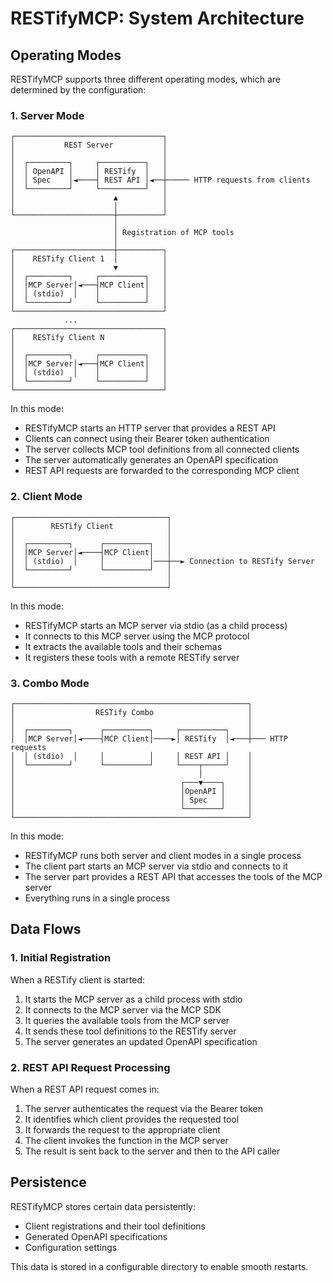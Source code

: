 # RESTifyMCP: System Architecture

## Operating Modes

RESTifyMCP supports three different operating modes, which are determined by the configuration:

### 1. Server Mode

```
┌─────────────────────────────────┐
│           REST Server           │
│                                 │
│  ┌─────────┐     ┌──────────┐   │
│  │ OpenAPI │     │ RESTify  │   │
│  │ Spec    │◄────┤ REST API │◄──┼───── HTTP requests from clients
│  └─────────┘     └──────────┘   │
│                      ▲          │
│                      │          │
└──────────────────────┼──────────┘
                       │
                       │ Registration of MCP tools
                       │
┌──────────────────────┼──────────┐
│    RESTify Client 1  │          │
│                      ▼          │
│  ┌─────────┐     ┌──────────┐   │
│  │MCP Server│◄───┤MCP Client│   │
│  │ (stdio)  │    │          │   │
│  └─────────┘     └──────────┘   │
└─────────────────────────────────┘
            ...
┌─────────────────────────────────┐
│    RESTify Client N             │
│                                 │
│  ┌─────────┐     ┌──────────┐   │
│  │MCP Server│◄───┤MCP Client│   │
│  │ (stdio)  │    │          │   │
│  └─────────┘     └──────────┘   │
└─────────────────────────────────┘
```

In this mode:
- RESTifyMCP starts an HTTP server that provides a REST API
- Clients can connect using their Bearer token authentication
- The server collects MCP tool definitions from all connected clients
- The server automatically generates an OpenAPI specification
- REST API requests are forwarded to the corresponding MCP client

### 2. Client Mode

```
┌──────────────────────────────────┐
│        RESTify Client            │
│                                  │
│  ┌─────────┐      ┌──────────┐   │
│  │MCP Server│◄────┤MCP Client│   │
│  │ (stdio)  │     │          │───┼──► Connection to RESTify Server
│  └─────────┘      └──────────┘   │
│                                  │
└──────────────────────────────────┘
```

In this mode:
- RESTifyMCP starts an MCP server via stdio (as a child process)
- It connects to this MCP server using the MCP protocol
- It extracts the available tools and their schemas
- It registers these tools with a remote RESTify server

### 3. Combo Mode

```
┌────────────────────────────────────────────────────┐
│                  RESTify Combo                     │
│                                                    │
│  ┌─────────┐      ┌──────────┐     ┌──────────┐    │
│  │MCP Server│◄────┤MCP Client│────►│ RESTify  │◄───┼─── HTTP requests
│  │ (stdio)  │     │          │     │ REST API │    │
│  └─────────┘      └──────────┘     └────┬─────┘    │
│                                         │          │
│                                     ┌───▼────┐     │
│                                     │OpenAPI │     │
│                                     │ Spec   │     │
│                                     └────────┘     │
└────────────────────────────────────────────────────┘
```

In this mode:
- RESTifyMCP runs both server and client modes in a single process
- The client part starts an MCP server via stdio and connects to it
- The server part provides a REST API that accesses the tools of the MCP server
- Everything runs in a single process

## Data Flows

### 1. Initial Registration

When a RESTify client is started:
1. It starts the MCP server as a child process with stdio
2. It connects to the MCP server via the MCP SDK
3. It queries the available tools from the MCP server
4. It sends these tool definitions to the RESTify server
5. The server generates an updated OpenAPI specification

### 2. REST API Request Processing

When a REST API request comes in:
1. The server authenticates the request via the Bearer token
2. It identifies which client provides the requested tool
3. It forwards the request to the appropriate client
4. The client invokes the function in the MCP server
5. The result is sent back to the server and then to the API caller

## Persistence

RESTifyMCP stores certain data persistently:
- Client registrations and their tool definitions
- Generated OpenAPI specifications
- Configuration settings

This data is stored in a configurable directory to enable smooth restarts.
